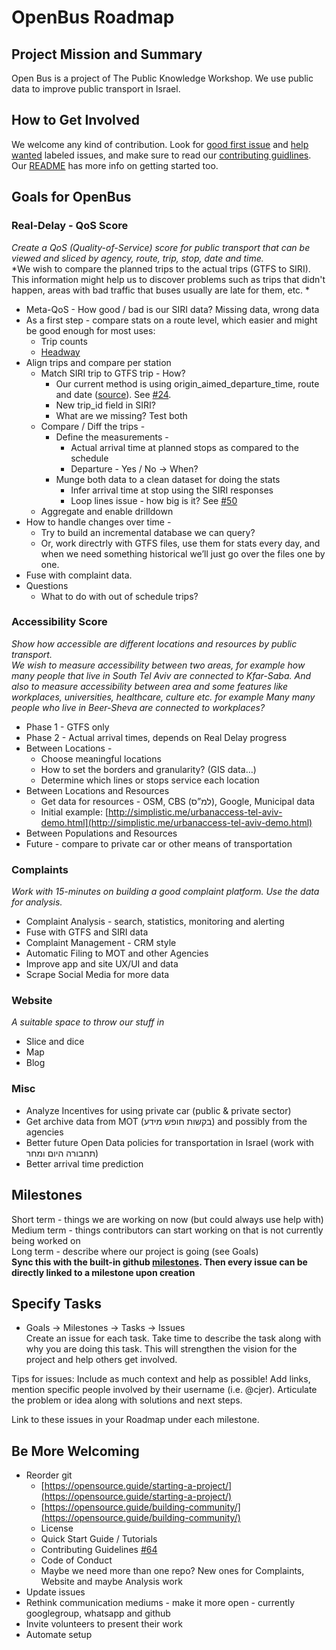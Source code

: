 # OpenBus Roadmap

## Project Mission and Summary
Open Bus is a project of The Public Knowledge Workshop. We use public data to improve public transport in Israel.

## How to Get Involved
We welcome any kind of contribution. Look for [good first issue](https://github.com/hasadna/open-bus/labels/good%20first%20issue) and [help wanted](https://github.com/hasadna/open-bus/labels/help%20wanted) labeled issues, and make sure to read our [contributing guidlines](https://github.com/hasadna/open-bus/blob/master/CONTRIBUTING.md). 
Our [README](https://github.com/hasadna/open-bus/blob/master/README.md#want-to-help) has more info on getting started too.

## Goals for OpenBus
### Real-Delay - QoS Score
*Create a QoS (Quality-of-Service) score for public transport that can be viewed and sliced by agency, route, trip, stop, date and time.*  
*We wish to compare the planned trips to the actual trips (GTFS to SIRI). This information might help us to discover problems such as trips that didn't happen, areas with bad traffic that buses usually are late for them, etc. *  
-   Meta-QoS - How good / bad is our SIRI data? Missing data, wrong data
-   As a first step - compare stats on a route level, which easier and might be good enough for most uses:
	-   Trip counts
	-   [Headway](https://en.wikipedia.org/wiki/Headway)
-   Align trips and compare per station
	-   Match SIRI trip to GTFS trip - How?
		-   Our current method is using origin_aimed_departure_time, route and date ([source](https://github.com/hasadna/open-bus/blob/0fd5222b12a6062da7072972e89c4fc2e1aa47a0/postgres/adding_trip_id_to_siri_from_gtfs.sql#L44)). See [#24](https://github.com/hasadna/open-bus/issues/24).
		-   New trip_id field in SIRI?
		-   What are we missing? Test both
	-   Compare / Diff the trips -
		-   Define the measurements -    
			-   Actual arrival time at planned stops as compared to the schedule	    
			-   Departure - Yes / No → When?   
		-   Munge both data to a clean dataset for doing the stats    
			-   Infer arrival time at stop using the SIRI responses	    
			-   Loop lines issue - how big is it? See [#50](https://github.com/hasadna/open-bus/issues/50)
	-   Aggregate and enable drilldown
-   How to handle changes over time -
	-   Try to build an incremental database we can query?    
	-   Or, work directrly with GTFS files, use them for stats every day, and when we need something historical we’ll just go over the files one by one.
-   Fuse with complaint data.
-   Questions
	-   What to do with out of schedule trips?
### Accessibility Score
*Show how accessible are different locations and resources by public transport.*  
*We wish to measure accessibility between two areas, for example how many people that live in South Tel Aviv are connected to Kfar-Saba. And also to measure accessibility between area and some features like workplaces, universities, healthcare, culture etc. for example Many many people who live in Beer-Sheva are connected to workplaces?*  
-   Phase 1 - GTFS only
-   Phase 2 - Actual arrival times, depends on Real Delay progress
-   Between Locations -
	-   Choose meaningful locations
	-   How to set the borders and granularity? (GIS data…)
	-   Determine which lines or stops service each location
-   Between Locations and Resources
	-   Get data for resources - OSM, CBS (למ”ס), Google, Municipal data
	-   Initial example: [http://simplistic.me/urbanaccess-tel-aviv-demo.html](http://simplistic.me/urbanaccess-tel-aviv-demo.html)
-   Between Populations and Resources
-   Future - compare to private car or other means of transportation
### Complaints
*Work with 15-minutes on building a good complaint platform. Use the data for analysis.*  
-   Complaint Analysis - search, statistics, monitoring and alerting
-   Fuse with GTFS and SIRI data
-   Complaint Management - CRM style
-   Automatic Filing to MOT and other Agencies
-   Improve app and site UX/UI and data
-   Scrape Social Media for more data
### Website
*A suitable space to throw our stuff in*
-   Slice and dice
-   Map
-   Blog
### Misc
-   Analyze Incentives for using private car (public & private sector)
-   Get archive data from MOT (בקשות חופש מידע) and possibly from the agencies
-   Better future Open Data policies for transportation in Israel (work with תחבורה היום ומחר)
-   Better arrival time prediction

## Milestones
Short term - things we are working on now (but could always use help with)  
Medium term - things contributors can start working on that is not currently being worked on  
Long term - describe where our project is going (see Goals)  
**Sync this with the built-in github [milestones](https://help.github.com/articles/about-milestones/). Then every issue can be directly linked to a milestone upon creation**  

## Specify Tasks
-   Goals → Milestones → Tasks → Issues  
Create an issue for each task. Take time to describe the task along with why you are doing this task. This will strengthen the vision for the project and help others get involved.

Tips for issues: Include as much context and help as possible! Add links, mention specific people involved by their username (i.e. @cjer). Articulate the problem or idea along with solutions and next steps.

Link to these issues in your Roadmap under each milestone.

## Be More Welcoming
-   Reorder git
	-   [https://opensource.guide/starting-a-project/](https://opensource.guide/starting-a-project/)
    -   [https://opensource.guide/building-community/](https://opensource.guide/building-community/)
    -   License
    -   Quick Start Guide / Tutorials
    -   Contributing Guidelines [#64](https://github.com/hasadna/open-bus/issues/64)
    -   Code of Conduct
    -   Maybe we need more than one repo? New ones for Complaints, Website and maybe Analysis work
-   Update issues
-   Rethink communication mediums - make it more open - currently googlegroup, whatsapp and github
-   Invite volunteers to present their work
-   Automate setup
